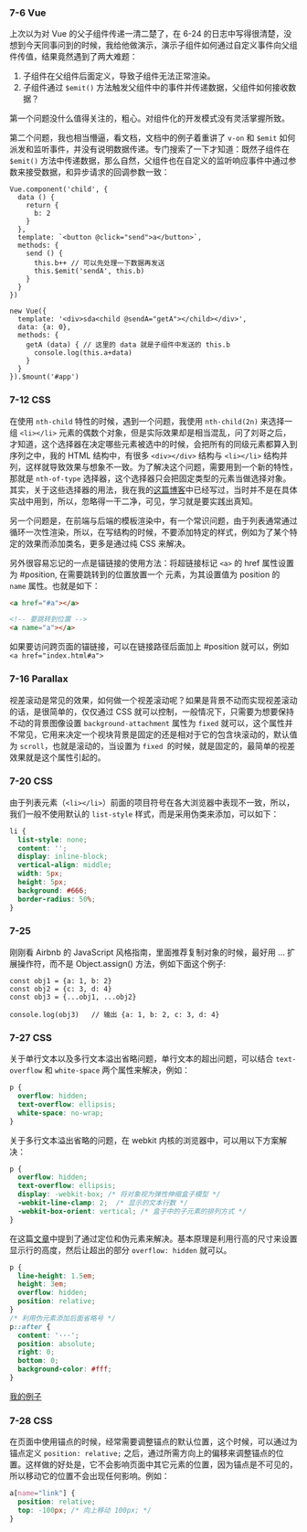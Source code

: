 ### 7-6 Vue
上次以为对 Vue 的父子组件传递一清二楚了，在 6-24 的日志中写得很清楚，没想到今天同事问到的时候，我给他做演示，演示子组件如何通过自定义事件向父组件传值，结果竟然遇到了两大难题：

1. 子组件在父组件后面定义，导致子组件无法正常渲染。
2. 子组件通过 `$emit()` 方法触发父组件中的事件并传递数据，父组件如何接收数据？

第一个问题没什么值得关注的，粗心。对组件化的开发模式没有灵活掌握所致。

第二个问题，我也相当懵逼，看文档，文档中的例子着重讲了 `v-on` 和 `$emit` 如何派发和监听事件，并没有说明数据传递。专门搜索了一下才知道：既然子组件在 `$emit()` 方法中传递数据，那么自然，父组件也在自定义的监听响应事件中通过参数来接受数据，和异步请求的回调参数一致：

``` JS
Vue.component('child', {
  data () {
    return {
      b: 2
    }
  },
  template: `<button @click="send">a</button>`,
  methods: {
    send () {
      this.b++ // 可以先处理一下数据再发送
      this.$emit('sendA', this.b)
    }
  }
})

new Vue({
  template: '<div>sda<child @sendA="getA"></child></div>',
  data: {a: 0},
  methods: {
    getA (data) { // 这里的 data 就是子组件中发送的 this.b
      console.log(this.a+data)
    }
  }
}).$mount('#app')
```
### 7-12 CSS
在使用 `nth-child` 特性的时候，遇到一个问题，我使用 `nth-child(2n)` 来选择一组 `<li></li>` 元素的偶数个对象，但是实际效果却是相当混乱，问了刘哥之后，才知道，这个选择器在决定哪些元素被选中的时候，会把所有的同级元素都算入到序列之中，我的 HTML 结构中，有很多 `<div></div>` 结构与 `<li></li>` 结构并列，这样就导致效果与想象不一致。为了解决这个问题，需要用到一个新的特性，那就是 `nth-of-type` 选择器，这个选择器只会把固定类型的元素当做选择对象。其实，关于这些选择器的用法，我在我的[这篇博客](https://fanyj1994.github.io/2017/03/05/2017-03-05-%E4%B8%80%E4%BA%9B%E6%98%93%E5%BF%98%E7%9A%84CSS%E9%80%89%E6%8B%A9%E5%99%A8/)中已经写过，当时并不是在具体实战中用到，所以，忽略得一干二净，可见，学习就是要实践出真知。

另一个问题是，在前端与后端的模板渲染中，有一个常识问题，由于列表通常通过循环一次性渲染，所以，在写结构的时候，不要添加特定的样式，例如为了某个特定的效果而添加类名，更多是通过纯 CSS 来解决。

另外很容易忘记的一点是锚链接的使用方法：将超链接标记 `<a>` 的 href 属性设置为 #position, 在需要跳转到的位置放置一个 <a> 元素，为其设置值为 position 的 `name` 属性。也就是如下：

``` HTML
<a href="#a"></a>

<!-- 要跳转到位置 -->
<a name="a"></a>
```

如果要访问跨页面的锚链接，可以在链接路径后面加上 #position 就可以，例如 `<a href="index.html#a">`

### 7-16 Parallax
视差滚动是常见的效果，如何做一个视差滚动呢？如果是背景不动而实现视差滚动的话，是很简单的，仅仅通过 CSS 就可以控制，一般情况下，只需要为想要保持不动的背景图像设置 `background-attachment` 属性为 `fixed` 就可以，这个属性并不常见，它用来决定一个视块背景是固定的还是相对于它的包含块滚动的，默认值为 `scroll`，也就是滚动的，当设置为 `fixed `的时候，就是固定的，最简单的视差效果就是这个属性引起的。

### 7-20 CSS
由于列表元素（`<li></li>`）前面的项目符号在各大浏览器中表现不一致，所以，我们一般不使用默认的 `list-style` 样式，而是采用伪类来添加，可以如下：

``` CSS
li {
  list-style: none;
  content: '';
  display: inline-block;
  vertical-align: middle;
  width: 5px;
  height: 5px;
  background: #666;
  border-radius: 50%;
}
```

### 7-25
刚刚看 Airbnb 的 JavaScript 风格指南，里面推荐复制对象的时候，最好用 ... 扩展操作符，而不是 Object.assign() 方法，例如下面这个例子:

``` JS
const obj1 = {a: 1, b: 2}
const obj2 = {c: 3, d: 4}
const obj3 = {...obj1, ...obj2}

console.log(obj3)	// 输出 {a: 1, b: 2, c: 3, d: 4}
```

### 7-27 CSS
关于单行文本以及多行文本溢出省略问题，单行文本的超出问题，可以结合 `text-overflow` 和 `white-space` 两个属性来解决，例如：

``` CSS
p {
  overflow: hidden;
  text-overflow: ellipsis;
  white-space: no-wrap;
}
```

关于多行文本溢出省略的问题，在 webkit 内核的浏览器中，可以用以下方案解决：

``` CSS
p {
  overflow: hidden;
  text-overflow: ellipsis;
  display: -webkit-box; /* 将对象视为弹性伸缩盒子模型 */
  -webkit-line-clamp: 2;  /* 显示的文本行数 */
  -webkit-box-orient: vertical; /* 盒子中的子元素的排列方式 */
}
```

在这篇[文章](http://lomu.me/post/css-multiline-text-overflow)中提到了通过定位和伪元素来解决。基本原理是利用行高的尺寸来设置显示行的高度，然后让超出的部分 `overflow: hidden` 就可以。

``` CSS
p {
  line-height: 1.5em;
  height: 3em;
  overflow: hidden; 
  position: relative;
}
/* 利用伪元素添加后面省略号 */
p::after {
  content: '···';
  position: absolute;
  right: 0;
  bottom: 0;
  background-color: #fff;
}
```

[我的例子](http://jsbin.com/bijizoz/1/edit?html,css,output)

### 7-28 CSS
在页面中使用锚点的时候，经常需要调整锚点的默认位置，这个时候，可以通过为锚点定义 `position: relative;` 之后，通过所需方向上的偏移来调整锚点的位置。这样做的好处是，它不会影响页面中其它元素的位置，因为锚点是不可见的，所以移动它的位置不会出现任何影响。例如：

``` CSS
a[name="link"] {
  position: relative;
  top: -100px; /* 向上移动 100px; */
}
```
